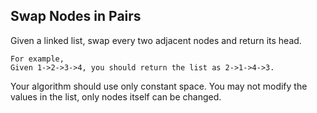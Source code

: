 ## Swap Nodes in Pairs


Given a linked list, swap every two adjacent nodes and return its head.
```
For example,
Given 1->2->3->4, you should return the list as 2->1->4->3.
```


Your algorithm should use only constant space. 
You may not modify the values in the list, only nodes itself can be changed.
